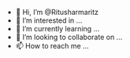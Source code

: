 - 👋 Hi, I’m @Ritusharmaritz
- 👀 I’m interested in ...
- 🌱 I’m currently learning ...
- 💞️ I’m looking to collaborate on ...
- 📫 How to reach me ...

<!---
Ritusharmaritz/Ritusharmaritz is a ✨ special ✨ repository because its `README.md` (this file) appears on your GitHub profile.
You can click the Preview link to take a look at your changes.
--->
